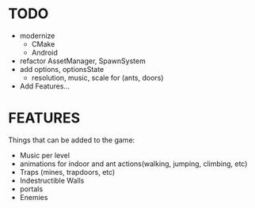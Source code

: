 TODO
===

* modernize
    - CMake
    - Android
* refactor AssetManager, SpawnSystem
* add options, optionsState
    - resolution, music, scale for (ants, doors)
* Add Features...

FEATURES
===

Things that can be added to the game:

* Music per level
* animations for indoor and ant actions(walking, jumping, climbing, etc)
* Traps (mines, trapdoors, etc)
* Indestructible Walls
* portals
* Enemies
